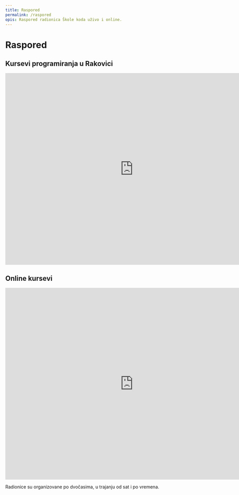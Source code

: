 ```yaml
---
title: Raspored
permalink: /raspored
opis: Raspored radionica Škole koda uživo i online.
---
```


# Raspored

## Kursevi programiranja u Rakovici

<div class="overflow-x">
  <iframe src="https://calendar.google.com/calendar/embed?showTitle=0&amp;showPrint=0&amp;showTabs=0&amp;showCalendars=0&amp;showTz=0&amp;mode=WEEK&amp;height=600&amp;wkst=2&amp;hl=sr&amp;bgcolor=%23FFFFFF&amp;src=thbbcdoj7d8hd8jue553ukotdg%40group.calendar.google.com&amp;color=%235F6B02&amp;src=sr.rs%23holiday%40group.v.calendar.google.com&amp;color=%23125A12&amp;ctz=Europe%2FPrague" style="border-width:0" width="800" height="600" frameborder="0" scrolling="no"></iframe>
</div>

## Online kursevi

<div class="overflow-x">
  <iframe src="https://calendar.google.com/calendar/embed?showTitle=0&amp;showPrint=0&amp;showTabs=0&amp;showCalendars=0&amp;showTz=0&amp;mode=WEEK&amp;height=600&amp;wkst=2&amp;bgcolor=%23FFFFFF&amp;src=u03b0p0p4snk1752a3ra968rtg%40group.calendar.google.com&amp;color=%23865A5A&amp;ctz=Europe%2FPrague" style="border-width:0" width="800" height="600" frameborder="0" scrolling="no"></iframe>
</div>

Radionice su organizovane po dvočasima, u trajanju od sat i po vremena.
